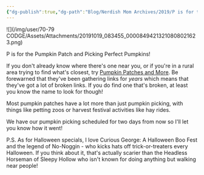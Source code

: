```yaml
---
{"dg-publish":true,"dg-path":"Blog/Nerdish Mom Archives/2019/P is for the Pumpkin Patch.md","permalink":"/blog/nerdish-mom-archives/2019/p-is-for-the-pumpkin-patch/","title":"P is for the Pumpkin Patch!","created":"","updated":""}
---
```



![](/img/user/70-79 CODGE/Assets/Attachments/20191019_083455_00008494213210808021623.png)

P is for the Pumpkin Patch and Picking Perfect Pumpkins!

If you don't already know where there's one near you, or if you're in a rural area trying to find what's closest, try [Pumpkin Patches and More](https://pumpkinpatchesandmore.org/). Be forewarned that they've been gathering links for _years_ which means that they've got a lot of broken links. If you do find one that's broken, at least you know the name to look for though!

Most pumpkin patches have a lot more than just pumpkin picking, with things like petting zoos or harvest festival activities like hay rides.

We have our pumpkin picking scheduled for two days from now so I'll let you know how it went!

P.S. As for Halloween specials, I love Curious George: A Halloween Boo Fest and the legend of No-Noggin - who kicks hats off trick-or-treaters every Halloween. If you think about it, that's actually scarier than the Headless Horseman of Sleepy Hollow who isn't known for doing anything but walking near people!
